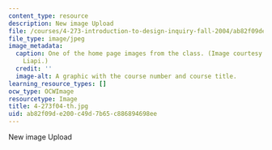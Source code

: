 ```yaml
---
content_type: resource
description: New image Upload
file: /courses/4-273-introduction-to-design-inquiry-fall-2004/ab82f09de200c49d7b65c886894698ee_4-273f04-th.jpg
file_type: image/jpeg
image_metadata:
  caption: One of the home page images from the class. (Image courtesy of Marianthi
    Liapi.)
  credit: ''
  image-alt: A graphic with the course number and course title.
learning_resource_types: []
ocw_type: OCWImage
resourcetype: Image
title: 4-273f04-th.jpg
uid: ab82f09d-e200-c49d-7b65-c886894698ee
---
```

New image Upload

